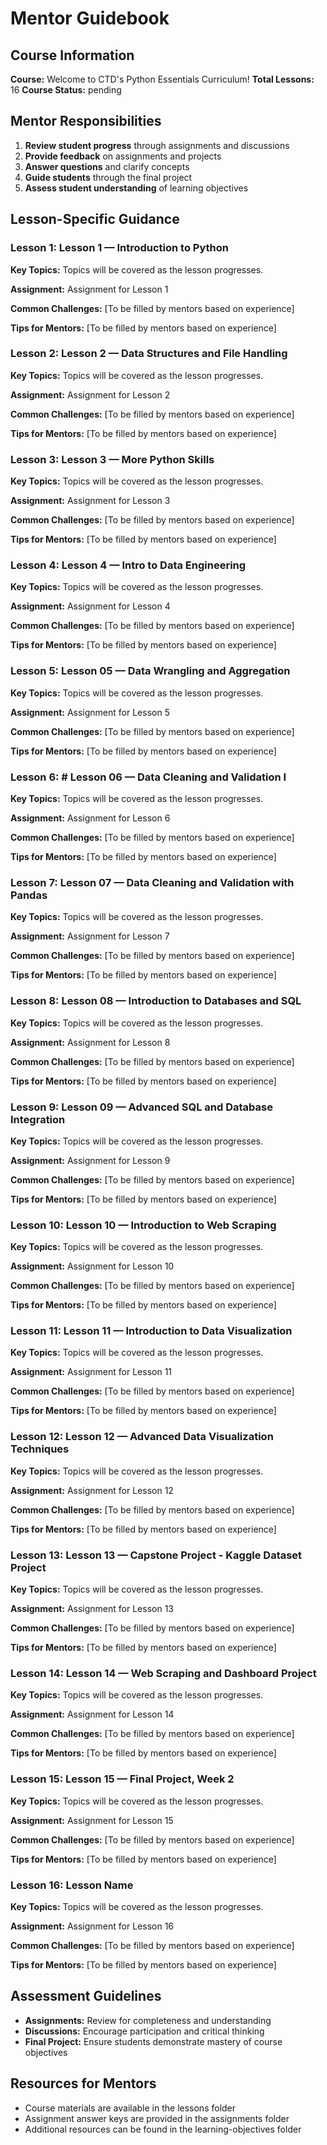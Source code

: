 # Mentor Guidebook

## Course Information

**Course:** Welcome to CTD's Python Essentials Curriculum!
**Total Lessons:** 16
**Course Status:** pending

## Mentor Responsibilities

1. **Review student progress** through assignments and discussions
2. **Provide feedback** on assignments and projects
3. **Answer questions** and clarify concepts
4. **Guide students** through the final project
5. **Assess student understanding** of learning objectives

## Lesson-Specific Guidance

### Lesson 1: Lesson 1 — Introduction to Python

**Key Topics:** Topics will be covered as the lesson progresses.

**Assignment:** Assignment for Lesson 1

**Common Challenges:** [To be filled by mentors based on experience]

**Tips for Mentors:** [To be filled by mentors based on experience]

### Lesson 2: Lesson 2 — Data Structures and File Handling

**Key Topics:** Topics will be covered as the lesson progresses.

**Assignment:** Assignment for Lesson 2

**Common Challenges:** [To be filled by mentors based on experience]

**Tips for Mentors:** [To be filled by mentors based on experience]

### Lesson 3: Lesson 3 — More Python Skills

**Key Topics:** Topics will be covered as the lesson progresses.

**Assignment:** Assignment for Lesson 3

**Common Challenges:** [To be filled by mentors based on experience]

**Tips for Mentors:** [To be filled by mentors based on experience]

### Lesson 4: Lesson 4 — Intro to Data Engineering

**Key Topics:** Topics will be covered as the lesson progresses.

**Assignment:** Assignment for Lesson 4

**Common Challenges:** [To be filled by mentors based on experience]

**Tips for Mentors:** [To be filled by mentors based on experience]

### Lesson 5: Lesson 05 — Data Wrangling and Aggregation

**Key Topics:** Topics will be covered as the lesson progresses.

**Assignment:** Assignment for Lesson 5

**Common Challenges:** [To be filled by mentors based on experience]

**Tips for Mentors:** [To be filled by mentors based on experience]

### Lesson 6: # Lesson 06 — Data Cleaning and Validation I

**Key Topics:** Topics will be covered as the lesson progresses.

**Assignment:** Assignment for Lesson 6

**Common Challenges:** [To be filled by mentors based on experience]

**Tips for Mentors:** [To be filled by mentors based on experience]

### Lesson 7: Lesson 07 — Data Cleaning and Validation with Pandas

**Key Topics:** Topics will be covered as the lesson progresses.

**Assignment:** Assignment for Lesson 7

**Common Challenges:** [To be filled by mentors based on experience]

**Tips for Mentors:** [To be filled by mentors based on experience]

### Lesson 8: Lesson 08 — Introduction to Databases and SQL

**Key Topics:** Topics will be covered as the lesson progresses.

**Assignment:** Assignment for Lesson 8

**Common Challenges:** [To be filled by mentors based on experience]

**Tips for Mentors:** [To be filled by mentors based on experience]

### Lesson 9: Lesson 09 — Advanced SQL and Database Integration

**Key Topics:** Topics will be covered as the lesson progresses.

**Assignment:** Assignment for Lesson 9

**Common Challenges:** [To be filled by mentors based on experience]

**Tips for Mentors:** [To be filled by mentors based on experience]

### Lesson 10: Lesson 10 — Introduction to Web Scraping

**Key Topics:** Topics will be covered as the lesson progresses.

**Assignment:** Assignment for Lesson 10

**Common Challenges:** [To be filled by mentors based on experience]

**Tips for Mentors:** [To be filled by mentors based on experience]

### Lesson 11: Lesson 11 — Introduction to Data Visualization

**Key Topics:** Topics will be covered as the lesson progresses.

**Assignment:** Assignment for Lesson 11

**Common Challenges:** [To be filled by mentors based on experience]

**Tips for Mentors:** [To be filled by mentors based on experience]

### Lesson 12: Lesson 12 — Advanced Data Visualization Techniques

**Key Topics:** Topics will be covered as the lesson progresses.

**Assignment:** Assignment for Lesson 12

**Common Challenges:** [To be filled by mentors based on experience]

**Tips for Mentors:** [To be filled by mentors based on experience]

### Lesson 13: Lesson 13 — Capstone Project - Kaggle Dataset Project

**Key Topics:** Topics will be covered as the lesson progresses.

**Assignment:** Assignment for Lesson 13

**Common Challenges:** [To be filled by mentors based on experience]

**Tips for Mentors:** [To be filled by mentors based on experience]

### Lesson 14: Lesson 14 — Web Scraping and Dashboard Project

**Key Topics:** Topics will be covered as the lesson progresses.

**Assignment:** Assignment for Lesson 14

**Common Challenges:** [To be filled by mentors based on experience]

**Tips for Mentors:** [To be filled by mentors based on experience]

### Lesson 15: Lesson 15 — Final Project, Week 2

**Key Topics:** Topics will be covered as the lesson progresses.

**Assignment:** Assignment for Lesson 15

**Common Challenges:** [To be filled by mentors based on experience]

**Tips for Mentors:** [To be filled by mentors based on experience]

### Lesson 16: Lesson Name

**Key Topics:** Topics will be covered as the lesson progresses.

**Assignment:** Assignment for Lesson 16

**Common Challenges:** [To be filled by mentors based on experience]

**Tips for Mentors:** [To be filled by mentors based on experience]

## Assessment Guidelines

- **Assignments:** Review for completeness and understanding
- **Discussions:** Encourage participation and critical thinking
- **Final Project:** Ensure students demonstrate mastery of course objectives

## Resources for Mentors

- Course materials are available in the lessons folder
- Assignment answer keys are provided in the assignments folder
- Additional resources can be found in the learning-objectives folder